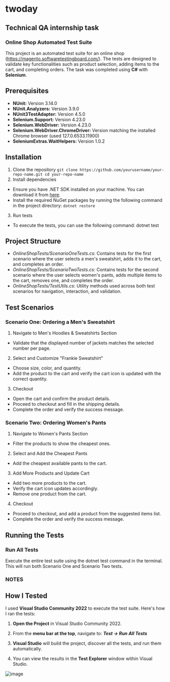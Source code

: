 # twoday
## Technical QA internship task
### Online Shop Automated Test Suite

This project is an automated test suite for an online shop (https://magento.softwaretestingboard.com/). The tests are designed to validate key functionalities such as product selection, adding items to the cart, and completing orders. The task was completed using **C#** with **Selenium**.

## Prerequisites

- **NUnit:** Version 3.14.0
- **NUnit.Analyzers:** Version 3.9.0
- **NUnit3TestAdapter:** Version 4.5.0
- **Selenium.Support:** Version 4.23.0
- **Selenium.WebDriver:** Version 4.23.0
- **Selenium.WebDriver.ChromeDriver:** Version matching the installed Chrome browser (used 127.0.6533.11900)
- **SeleniumExtras.WaitHelpers:** Version 1.0.2

## Installation

1. Clone the repository
`git clone https://github.com/yourusername/your-repo-name.git
cd your-repo-name`
3. Install dependencies
  * Ensure you have .NET SDK installed on your machine. You can download it from [here](https://dotnet.microsoft.com/en-us/download/dotnet).
  * Install the required NuGet packages by running the following command in the project directory: 
`dotnet restore`
3. Run tests
  * To execute the tests, you can use the following command: dotnet test

## Project Structure

* _OnlineShopTests/ScenarioOneTests.cs_: Contains tests for the first scenario where the user selects a men's sweatshirt, adds it to the cart, and completes an order.
* _OnlineShopTests/ScenarioTwoTests.cs_: Contains tests for the second scenario where the user selects women's pants, adds multiple items to the cart, removes one, and completes the order.
* _OnlineShopTests/TestUtils.cs_: Utility methods used across both test scenarios for navigation, interaction, and validation.

## Test Scenarios
### Scenario One: Ordering a Men's Sweatshirt
1. Navigate to Men's Hoodies & Sweatshirts Section
* Validate that the displayed number of jackets matches the selected number per page.
2. Select and Customize "Frankie Sweatshirt"
* Choose size, color, and quantity.
* Add the product to the cart and verify the cart icon is updated with the correct quantity.
3. Checkout
* Open the cart and confirm the product details.
* Proceed to checkout and fill in the shipping details.
* Complete the order and verify the success message.

### Scenario Two: Ordering Women's Pants
1. Navigate to Women's Pants Section
* Filter the products to show the cheapest ones.
2. Select and Add the Cheapest Pants
* Add the cheapest available pants to the cart.
3. Add More Products and Update Cart
* Add two more products to the cart.
* Verify the cart icon updates accordingly.
* Remove one product from the cart.
4. Checkout
* Proceed to checkout, and add a product from the suggested items list.
* Complete the order and verify the success message.

## Running the Tests
### Run All Tests

Execute the entire test suite using the dotnet test command in the terminal. This will run both Scenario One and Scenario Two tests.

### NOTES

## How I Tested

I used **Visual Studio Community 2022** to execute the test suite. Here's how I ran the tests:

1. **Open the Project** in Visual Studio Community 2022.

2. From the **menu bar at the top**, navigate to: ***Test -> Run All Tests***

3. **Visual Studio** will build the project, discover all the tests, and run them automatically. 

4. You can view the results in the **Test Explorer** window within Visual Studio.

![image](https://github.com/user-attachments/assets/5722abde-8ce4-42b0-a60a-c1f0a195b7c2)


